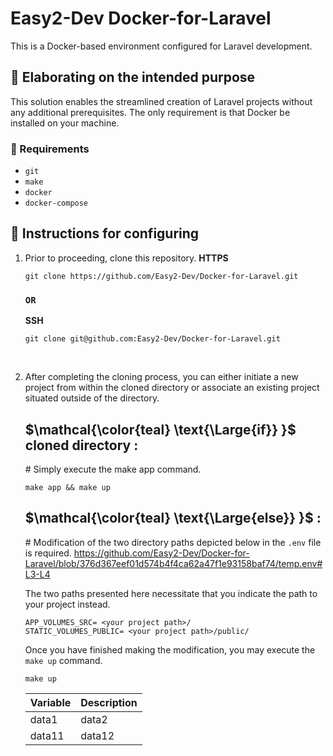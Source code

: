 # Easy2-Dev Docker-for-Laravel

This is a Docker-based environment configured for Laravel development.


## 🚀 Elaborating on the intended purpose
This solution enables the streamlined creation of Laravel projects without any additional prerequisites. The only requirement is that Docker be installed on your machine.


### 🧩 Requirements 
- `git`
- `make`
- `docker`
- `docker-compose`

## 📜 Instructions for configuring

01. Prior to proceeding, clone this repository.
    **HTTPS**
    ```
    git clone https://github.com/Easy2-Dev/Docker-for-Laravel.git 
    ```
    ### `OR`

    **SSH**
    ```
    git clone git@github.com:Easy2-Dev/Docker-for-Laravel.git
    ```
<br />

02. After completing the cloning process, you can either initiate a new project from within the cloned directory or associate an existing project situated outside of the directory.
    <br />

    ## $\mathcal{\color{teal} \text{\Large{if}} }$ **cloned directory** :
      \# Simply execute the make app command. 

        make app && make up

    ## $\mathcal{\color{teal} \text{\Large{else}} }$ :
      \# Modification of the two directory paths depicted below in the `.env` file is required.
      https://github.com/Easy2-Dev/Docker-for-Laravel/blob/376d367eef01d574b4f4ca62a47f1e93158baf74/temp.env#L3-L4
      
      The two paths presented here necessitate that you indicate the path to your project instead.
      
      ```shell
      APP_VOLUMES_SRC= <your project path>/
      STATIC_VOLUMES_PUBLIC= <your project path>/public/
      ```
    Once you have finished making the modification, you may execute the `make up` command.

    ```
    make up
    ```
      <table>
   <thead>
      <tr>
         <th>Variable</th>
         <th>Description</th>
      </tr>
   </thead>
   <tbody>
      <tr>
         <td>data1</td>
         <td>data2</td>
      </tr>
      <tr>
         <td>data11</td>
         <td>data12</td>
      </tr>
   </tbody>
</table>